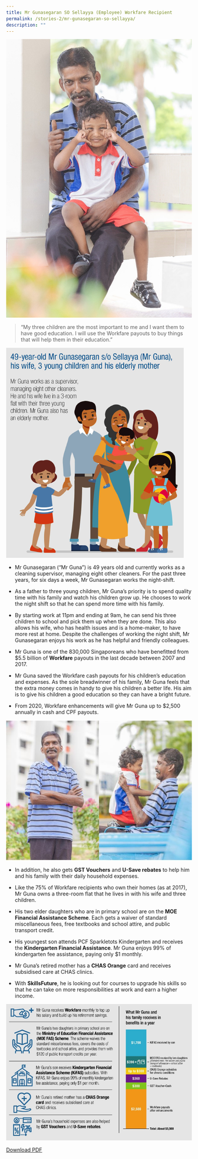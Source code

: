 ```yaml
---
title: Mr Gunasegaran SO Sellayya (Employee) Workfare Recipient
permalink: /stories-2/mr-gunasegaran-so-sellayya/
description: ""
---
```

![Gunasegaran Sellayya](/images/WIS%20Stories/STORIES1.jpg)

> “My three children are the most important to me and I want them to have good education. I will use the Workfare payouts to buy things that will help them in their education.”

![49 Yr Old](/images/WIS%20Stories/STORIES2.png)

*   Mr Gunasegaran (“Mr Guna”) is 49 years old and currently works as a cleaning supervisor, managing eight other cleaners. For the past three years, for six days a week, Mr Gunasegaran works the night-shift.
  
*   As a father to three young children, Mr Guna’s priority is to spend quality time with his family and watch his children grow up. He chooses to work the night shift so that he can spend more time with his family.
  
*   By starting work at 11pm and ending at 9am, he can send his three children to school and pick them up when they are done. This also allows his wife, who has health issues and is a home-maker, to have more rest at home. Despite the challenges of working the night shift, Mr Gunasegaran enjoys his work as he has helpful and friendly colleagues.
  
*   Mr Guna is one of the 830,000 Singaporeans who have benefitted from $5.5 billion of **Workfare** payouts in the last decade between 2007 and 2017.
  
*   Mr Guna saved the Workfare cash payouts for his children’s education and expenses. As the sole breadwinner of his family, Mr Guna feels that the extra money comes in handy to give his children a better life. His aim is to give his children a good education so they can have a bright future.
  
*   From 2020, Workfare enhancements will give Mr Guna up to $2,500 annually in cash and CPF payouts.

![Gunasegaran Sellayya](/images/WIS%20Stories/STORIES3.jpg)

*   In addition, he also gets **GST Vouchers** and **U-Save rebates** to help him and his family with their daily household expenses.
  
*   Like the 75% of Workfare recipients who own their homes (as at 2017), Mr Guna owns a three-room flat that he lives in with his wife and three children.
  
*   His two elder daughters who are in primary school are on the **MOE Financial Assistance Scheme**. Each gets a waiver of standard miscellaneous fees, free textbooks and school attire, and public transport credit.
  
*   His youngest son attends PCF Sparkletots Kindergarten and receives the **Kindergarten Financial Assistance**. Mr Guna enjoys 99% of kindergarten fee assistance, paying only $1 monthly.
  
*   Mr Guna’s retired mother has a **CHAS Orange** card and receives subsidised care at CHAS clinics.
  
*   With **SkillsFuture**, he is looking out for courses to upgrade his skills so that he can take on more responsibilities at work and earn a higher income.

![Skill Future](/images/WIS%20Stories/STORIES4.jpg)

[Download PDF](/files/Stories%20-%20Mr%20Gunasegaran.pdf)